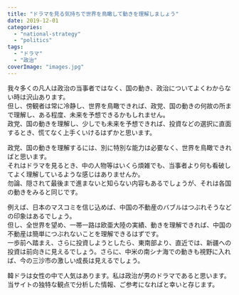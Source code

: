 ```yaml
---
title: "ドラマを見る気持ちで世界を鳥瞰して動きを理解しましょう"
date: 2019-12-01
categories: 
  - "national-strategy"
  - "politics"
tags: 
  - "ドラマ"
  - "政治"
coverImage: "images.jpg"
---
```


我々多くの凡人は政治の当事者ではなく、国の動き、政治についてよくわからない時は沢山あります。  
但し、傍観者は常に冷静し、世界を鳥瞰できれば、政党、国の動きの何故の所まで理解し、ある程度、未来を予想できるかもしれません。  
政党、国の動きを理解し、少しでも未来を予想できれば、投資などの選択に直面するとき、慌てなく上手くいけるはずかと思います。

政党、国の動きを理解するには、別に特別な能力は必要なく、世界を鳥瞰できればと思います。  
それはドラマを見るとき、中の人物等はいくら煩雑でも、当事者より何も看破してよく理解しているような感じはありませんか。  
勿論、隠されて最後まで進まないと知らない内容もあるでしょうが、それは各国の動きをみると同じです。

例えば、日本のマスコミを信じ込めば、中国の不動産のバブルはつぶれそうなどの印象はあるでしょう。  
但し、全世界を望め、一帯一路は欧亜大陸の実績、動きを理解できれば、中国の不動産は簡単につぶれないことを理解できるはずです。  
一歩前へ踏まえ、さらに投資しようとしたら、東南部より、直近では、新疆への投資は前向きに見えるでしょう。さらに、中米の南シナ海での動きも視野に入れば、今の三沙市の激しい成長は見えるでしょう。

韓ドラは女性の中で人気はあります。私は政治が男のドラマであると思います。  
当サイトの独特な観点で分析した情報、ご参考になればと幸いと存じます。
